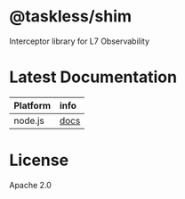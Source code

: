 # @taskless/shim

Interceptor library for L7 Observability

# Latest Documentation

| Platform | info                                                                  |
| :------- | :-------------------------------------------------------------------- |
| node.js  | [docs](https://github.com/taskless/shim/blob/main/src/node/README.md) |

# License

Apache 2.0
